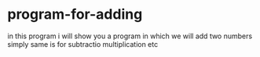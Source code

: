 # program-for-adding
in this program i will show you a program in which we will add two numbers simply same is for subtractio multiplication etc
